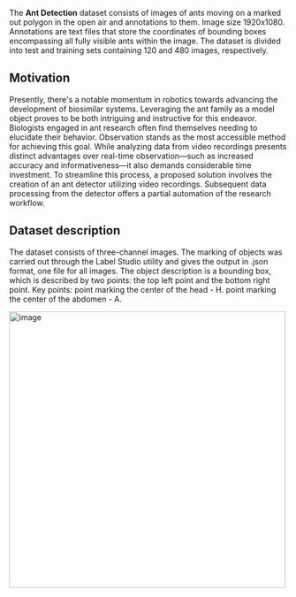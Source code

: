 The **Ant Detection** dataset consists of images of ants moving on a marked out polygon in the open air and annotations to them. Image size 1920x1080. Annotations are text files that store the coordinates of bounding boxes encompassing all fully visible ants within the image. The dataset is divided into test and training sets containing 120 and 480 images, respectively.

## Motivation

Presently, there's a notable momentum in robotics towards advancing the development of biosimilar systems. Leveraging the ant family as a model object proves to be both intriguing and instructive for this endeavor. Biologists engaged in ant research often find themselves needing to elucidate their behavior. Observation stands as the most accessible method for achieving this goal. While analyzing data from video recordings presents distinct advantages over real-time observation—such as increased accuracy and informativeness—it also demands considerable time investment. To streamline this process, a proposed solution involves the creation of an ant detector utilizing video recordings. Subsequent data processing from the detector offers a partial automation of the research workflow.

## Dataset description

The dataset consists of three-channel images. The marking of objects was carried out through the Label Studio utility and gives the output in .json format, one file for all images. The object description is a bounding box, which is described by two points: the top left point and the bottom right point. Key points: point marking the center of the head - H. point marking the center of the abdomen - A.

<img src="https://github.com/dataset-ninja/ant-2/assets/120389559/71439dc0-d7c8-4c7a-b05f-213418ae1b3a" alt="image" width="500">

